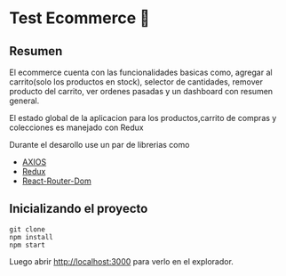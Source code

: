 # Test Ecommerce 🚀
## Resumen

El ecommerce cuenta con las funcionalidades basicas como, agregar al carrito(solo los productos en stock), selector de cantidades, remover producto del carrito, ver ordenes pasadas y un dashboard con resumen general.

El estado global de la aplicacion para los productos,carrito de compras y colecciones es manejado con Redux

Durante el desarollo use un par de librerias como
- [AXIOS](https://www.npmjs.com/package/axios)
- [Redux](https://www.npmjs.com/package/redux)
- [React-Router-Dom](https://www.npmjs.com/package/react-router-dom) 


## Inicializando el proyecto

```
git clone
npm install
npm start
```

Luego abrir [http://localhost:3000](http://localhost:3000) para verlo en el explorador.


